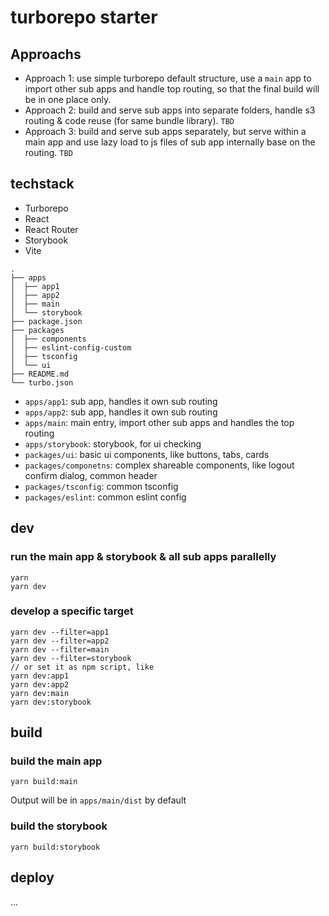 # turborepo starter

## Approachs

- Approach 1: use simple turborepo default structure, use a `main` app to import other sub apps and handle top routing, so that the final build will be in one place only.
- Approach 2: build and serve sub apps into separate folders, handle s3 routing & code reuse (for same bundle library). `TBD`
- Approach 3: build and serve sub apps separately, but serve within a main app and use lazy load to js files of sub app internally base on the routing. `TBD`


## techstack

- Turborepo
- React
- React Router
- Storybook
- Vite

```
.
├── apps
│  ├── app1
│  ├── app2
│  ├── main
│  └── storybook
├── package.json
├── packages
│  ├── components
│  ├── eslint-config-custom
│  ├── tsconfig
│  └── ui
├── README.md
└── turbo.json
```

- `apps/app1`: sub app, handles it own sub routing
- `apps/app2`: sub app, handles it own sub routing
- `apps/main`: main entry, import other sub apps and handles the top routing
- `apps/storybook`: storybook, for ui checking
- `packages/ui`: basic ui components, like buttons, tabs, cards
- `packages/componetns`: complex shareable components, like logout confirm dialog, common header
- `packages/tsconfig`: common tsconfig
- `packages/eslint`: common eslint config


## dev

### run the main app & storybook & all sub apps parallelly

```
yarn
yarn dev
```

### develop a specific target

```
yarn dev --filter=app1
yarn dev --filter=app2
yarn dev --filter=main
yarn dev --filter=storybook
// or set it as npm script, like
yarn dev:app1
yarn dev:app2
yarn dev:main
yarn dev:storybook
```

## build

### build the main app

```
yarn build:main
```

Output will be in `apps/main/dist` by default

### build the storybook

```
yarn build:storybook
```

## deploy

...
